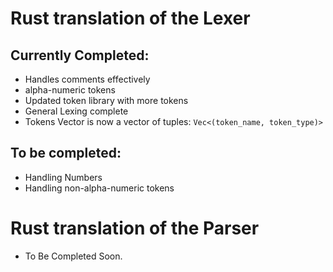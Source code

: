 # Rust translation of the Lexer

## Currently Completed:
- Handles comments effectively
- alpha-numeric tokens
- Updated token library with more tokens
- General Lexing complete
- Tokens Vector is now a vector of tuples: `Vec<(token_name, token_type)>`

## To be completed:
- Handling Numbers
- Handling non-alpha-numeric tokens

# Rust translation of the Parser

- To Be Completed Soon.